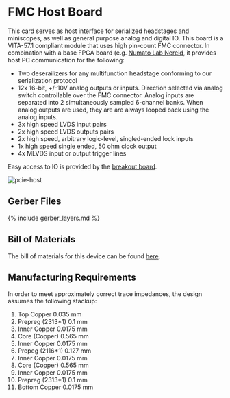 # FMC Host Board
This card serves as host interface for serialized headstages and miniscopes, as
well as general purpose analog and digital IO. This board is a VITA-57.1
compliant module that uses high pin-count FMC connector. In combination with a
base FPGA board (e.g. [Numato Lab
Nereid](https://numato.com/product/nereid-kintex-7-pci-express-fpga-development-board),
it provides host PC communication for the following:

- Two deserailizers for any multifunction headstage conforming to our
  serialization protocol
- 12x 16-bit, +/-10V analog outputs or inputs. Direction selected via analog
  switch controllable over the FMC connector. Analog inputs are separated into
  2 simultaneously sampled 6-channel banks. When analog outputs are used, they
  are are always looped back using the analog inputs.
- 3x high speed LVDS input pairs
- 2x high speed LVDS outputs pairs
- 2x high speed, arbitrary logic-level, singled-ended lock inputs
- 1x high speed single ended, 50 ohm clock output
- 4x MLVDS input or output trigger lines

Easy access to IO is provided by the [breakout board](../breakout/README.md).

![pcie-host](./img/fmc-host.png)

## Gerber Files
{% include gerber_layers.md %}

## Bill of Materials
The bill of materials for this device can be found
[here](https://docs.google.com/spreadsheets/d/1F-KWcdvH_63iXjZf0cgCfDiFX6XXW3qw6rlR8DZrFpQ/edit#gid=1976092058).

## Manufacturing Requirements
In order to meet approximately correct trace impedances, the design assumes the following stackup:

1. Top Copper 0.035 mm
1. Prepreg (2313\*1) 0.1 mm
1. Inner Copper 0.0175 mm
1. Core (Copper) 0.565 mm
1. Inner Copper 0.0175 mm
1. Prepeg (2116\*1) 0.127 mm
1. Inner Copper 0.0175 mm
1. Core (Copper) 0.565 mm
1. Inner Copper 0.0175 mm
1. Prepreg (2313\*1) 0.1 mm
1. Bottom Copper 0.0175 mm
